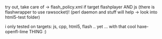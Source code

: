 try out,
take care of -> flash_policy.xml if target flashplayer AND js (there is flashwrapper to use rawsocket)!
(perl daemon and stuff will help -> look into html5-test folder)

i only tested on targets: js, cpp, html5, flash
 .. yet ... with that cool haxe-openfl-lime THING :)
